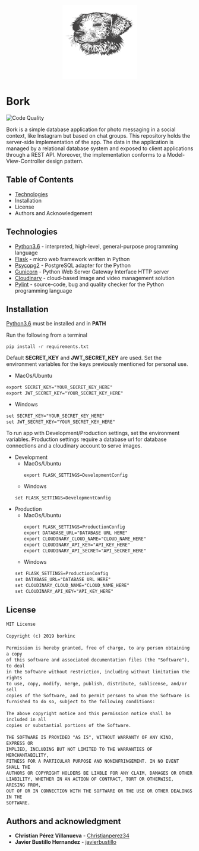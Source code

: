<p align="center">
    <img src="https://github.com/borkinc/BorkGUI/blob/master/src/img/dog.svg" width="200" height="200">
</p>

# Bork

![Code Quality](https://img.shields.io/badge/pylint-8.93%2F10-brightgreen.svg)

Bork is a simple database application for photo messaging in a social context, like Instagram but based on chat groups. This repository holds the server-side implementation of the app. The data in the application is managed by a relational database system and exposed to client applications through a REST API. Moreover, the implementation conforms to a Model-View-Controller design pattern.
 
## Table of Contents
* [Technologies](#technologies)
* Installation
* License
* Authors and Acknowledgement

## Technologies
* [Python3.6](https://www.python.org/downloads/) - interpreted, high-level, general-purpose programming language
* [Flask](https://github.com/pallets/flask) - micro web framework written in Python
* [Psycopg2](http://initd.org/psycopg/) - PostgreSQL adapter for the Python
* [Gunicorn](https://gunicorn.org/) - Python Web Server Gateway Interface HTTP server
* [Cloudinary](https://github.com/cloudinary/pycloudinary) - cloud-based image and video management solution
* [Pylint](https://www.pylint.org/) - source-code, bug and quality checker for the Python programming language  

## Installation
[Python3.6](https://www.python.org/downloads/) must be installed and in **PATH**

Run the following from a terminal
```Shell
pip install -r requirements.txt
```

Default **SECRET_KEY** and **JWT_SECRET_KEY** are used. Set the environment variables for the keys previously mentioned for personal use. 

* MacOs/Ubuntu
``` Shell
export SECRET_KEY="YOUR_SECRET_KEY_HERE"
export JWT_SECRET_KEY="YOUR_SECRET_KEY_HERE"
```
* Windows
```Shell
set SECRET_KEY="YOUR_SECRET_KEY_HERE"
set JWT_SECRET_KEY="YOUR_SECRET_KEY_HERE"
```
To run app with Development/Production settings, set the environment variables. Production settings require a database url for database connections and a cloudinary account to serve images.
* Development
  * MacOs/Ubuntu
    ``` Shell
    export FLASK_SETTINGS=DevelopmentConfig
    ```
   * Windows
    ```Shell
    set FLASK_SETTINGS=DevelopmentConfig
    ```
* Production
  * MacOs/Ubuntu
    ``` Shell
    export FLASK_SETTINGS=ProductionConfig
    export DATABASE_URL="DATABASE URL HERE"
    export CLOUDINARY_CLOUD_NAME="CLOUD_NAME_HERE"
    export CLOUDINARY_API_KEY="API_KEY_HERE"
    export CLOUDINARY_API_SECRET="API_SECRET_HERE"
    ```
   * Windows
    ```Shell
    set FLASK_SETTINGS=ProductionConfig
    set DATABASE_URL="DATABASE URL HERE"
    set CLOUDINARY_CLOUD_NAME="CLOUD_NAME_HERE"
    set CLOUDINARY_API_KEY="API_KEY_HERE"
    
## License
```
MIT License

Copyright (c) 2019 borkinc

Permission is hereby granted, free of charge, to any person obtaining a copy
of this software and associated documentation files (the "Software"), to deal
in the Software without restriction, including without limitation the rights
to use, copy, modify, merge, publish, distribute, sublicense, and/or sell
copies of the Software, and to permit persons to whom the Software is
furnished to do so, subject to the following conditions:

The above copyright notice and this permission notice shall be included in all
copies or substantial portions of the Software.

THE SOFTWARE IS PROVIDED "AS IS", WITHOUT WARRANTY OF ANY KIND, EXPRESS OR
IMPLIED, INCLUDING BUT NOT LIMITED TO THE WARRANTIES OF MERCHANTABILITY,
FITNESS FOR A PARTICULAR PURPOSE AND NONINFRINGEMENT. IN NO EVENT SHALL THE
AUTHORS OR COPYRIGHT HOLDERS BE LIABLE FOR ANY CLAIM, DAMAGES OR OTHER
LIABILITY, WHETHER IN AN ACTION OF CONTRACT, TORT OR OTHERWISE, ARISING FROM,
OUT OF OR IN CONNECTION WITH THE SOFTWARE OR THE USE OR OTHER DEALINGS IN THE
SOFTWARE.
```

## Authors and acknowledgment
* **Christian Pérez Villanueva** - [Christianperez34](https://github.com/ChristianPerez34)
* **Javier Bustillo Hernandez** - [javierbustillo](https://github.com/javierbustillo)